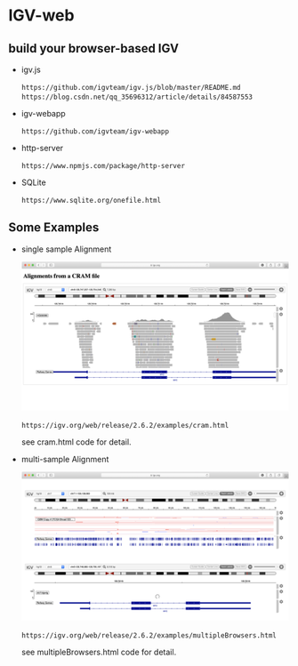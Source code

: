 # IGV-web
## build your browser-based IGV
* igv.js 
	
	`https://github.com/igvteam/igv.js/blob/master/README.md`
	`https://blog.csdn.net/qq_35696312/article/details/84587553`

* igv-webapp

	`https://github.com/igvteam/igv-webapp`

* http-server

	`https://www.npmjs.com/package/http-server`

* SQLite

	`https://www.sqlite.org/onefile.html`
	
## Some Examples

* single sample Alignment
	
	![single-sample-align](https://github.com/Xiaohuaniu0032/IGV-web/blob/master/img/igv-alignment.png)
	
	`https://igv.org/web/release/2.6.2/examples/cram.html`
	
	see cram.html code for detail.

* multi-sample Alignment

	![2-sample-align](https://github.com/Xiaohuaniu0032/IGV-web/blob/master/img/igv-2sample.alignment.png)
	
	`https://igv.org/web/release/2.6.2/examples/multipleBrowsers.html`
	
	see multipleBrowsers.html code for detail.
	
	


